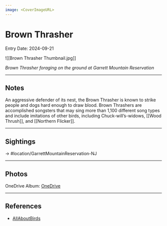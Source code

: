 ```yaml
---
image: <CoverImageURL>
---
```


# Brown Thrasher
Entry Date: 2024-09-21

![[Brown Thrasher Thumbnail.jpg]]

*Brown Thrasher foraging on the ground at Garrett Mountain Reservation*

---------------------------------------------------------------
## Notes

An aggressive defender of its nest, the Brown Thrasher is known to strike people and dogs hard enough to draw blood. Brown Thrashers are accomplished songsters that may sing more than 1,100 different song types and include imitations of other birds, including Chuck-will’s-widows, [[Wood Thrush]], and [[Northern Flicker]].

---------------------------------------------------------------
## Sightings

-> #location/GarrettMountainReservation-NJ

---------------------------------------------------------------
## Photos
OneDrive Album: [OneDrive](https://1drv.ms/f/s!AvaIuMdCo_w-iYZMp8ECNTc6EhH_3w?e=lGAJJO)

---------------------------------------------------------------
## References
- [AllAboutBirds](https://www.allaboutbirds.org/guide/Brown_Thrasher/overview)